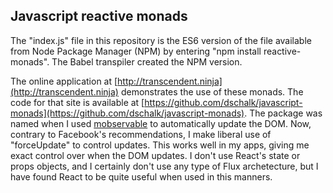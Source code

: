 ## Javascript reactive monads

The "index.js" file in this repository is the ES6 version of the file available from Node Package Manager (NPM) by entering "npm install reactive-monads". The Babel transpiler created the NPM version.

The online application at [http://transcendent.ninja](http://transcendent.ninja) demonstrates the use of these monads. The code for that site is available at [https://github.com/dschalk/javascript-monads](https://github.com/dschalk/javascript-monads). The package was named when I used [mobservable](https://github.com/mweststrate/mobservable) to automatically update the DOM. Now, contrary to Facebook's recommendations, I make liberal use of "forceUpdate" to control updates. This works well in my apps, giving me exact control over when the DOM updates. I don't use React's state or props objects, and I certainly don't use any type of Flux archetecture, but I have found React to be quite useful when used in this manners.  
